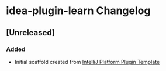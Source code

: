 <!-- Keep a Changelog guide -> https://keepachangelog.com -->

# idea-plugin-learn Changelog

## [Unreleased]
### Added
- Initial scaffold created from [IntelliJ Platform Plugin Template](https://github.com/JetBrains/intellij-platform-plugin-template)
